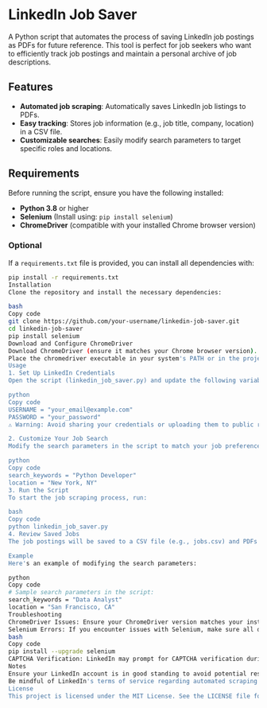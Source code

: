 # LinkedIn Job Saver

A Python script that automates the process of saving LinkedIn job postings as PDFs for future reference. This tool is perfect for job seekers who want to efficiently track job postings and maintain a personal archive of job descriptions.

## Features
- **Automated job scraping**: Automatically saves LinkedIn job listings to PDFs.
- **Easy tracking**: Stores job information (e.g., job title, company, location) in a CSV file.
- **Customizable searches**: Easily modify search parameters to target specific roles and locations.

## Requirements
Before running the script, ensure you have the following installed:

- **Python 3.8** or higher
- **Selenium** (Install using: `pip install selenium`)
- **ChromeDriver** (compatible with your installed Chrome browser version)

### Optional
If a `requirements.txt` file is provided, you can install all dependencies with:
```bash
pip install -r requirements.txt
Installation
Clone the repository and install the necessary dependencies:

bash
Copy code
git clone https://github.com/your-username/linkedin-job-saver.git
cd linkedin-job-saver
pip install selenium
Download and Configure ChromeDriver
Download ChromeDriver (ensure it matches your Chrome browser version).
Place the chromedriver executable in your system's PATH or in the project directory.
Usage
1. Set Up LinkedIn Credentials
Open the script (linkedin_job_saver.py) and update the following variables with your LinkedIn credentials:

python
Copy code
USERNAME = "your_email@example.com"
PASSWORD = "your_password"
⚠️ Warning: Avoid sharing your credentials or uploading them to public repositories. Consider using environment variables for added security.

2. Customize Your Job Search
Modify the search parameters in the script to match your job preferences:

python
Copy code
search_keywords = "Python Developer"
location = "New York, NY"
3. Run the Script
To start the job scraping process, run:

bash
Copy code
python linkedin_job_saver.py
4. Review Saved Jobs
The job postings will be saved to a CSV file (e.g., jobs.csv) and PDFs in the saved_jobs folder for easy reference.

Example
Here's an example of modifying the search parameters:

python
Copy code
# Sample search parameters in the script:
search_keywords = "Data Analyst"
location = "San Francisco, CA"
Troubleshooting
ChromeDriver Issues: Ensure your ChromeDriver version matches your installed Chrome browser version. Check your Chrome version by navigating to chrome://version/.
Selenium Errors: If you encounter issues with Selenium, make sure all dependencies are up to date:
bash
Copy code
pip install --upgrade selenium
CAPTCHA Verification: LinkedIn may prompt for CAPTCHA verification during login. You may need to solve it manually or adjust the script to include longer delays between actions.
Notes
Ensure your LinkedIn account is in good standing to avoid potential restrictions due to automation.
Be mindful of LinkedIn's terms of service regarding automated scraping.
License
This project is licensed under the MIT License. See the LICENSE file for more details.
